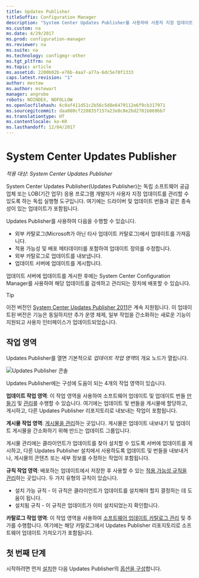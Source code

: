 ```yaml
---
title: Updates Publisher
titleSuffix: Configuration Manager
description: "System Center Updates Publisher를 사용하여 사용자 지정 업데이트 관리"
ms.custom: na
ms.date: 4/29/2017
ms.prod: configuration-manager
ms.reviewer: na
ms.suite: na
ms.technology: configmgr-other
ms.tgt_pltfrm: na
ms.topic: article
ms.assetid: 2200b02b-e76b-4aa7-a77a-6dc5e70f1333
caps.latest.revision: "1"
author: mestew
ms.author: mstewart
manager: angrobe
robots: NOINDEX, NOFOLLOW
ms.openlocfilehash: 6c0af411d51c2b56c5d8e6479112e6f9cb317971
ms.sourcegitcommit: daa080cf220835f157a23e8c8e2bd2781b869bb7
ms.translationtype: HT
ms.contentlocale: ko-KR
ms.lasthandoff: 12/04/2017
---
```

# <a name="system-center-updates-publisher"></a>System Center Updates Publisher

*적용 대상: System Center Updates Publisher*

System Center Updates Publisher(Updates Publisher)는 독립 소프트웨어 공급업체 또는 LOB(기간 업무) 응용 프로그램 개발자가 사용자 지정 업데이트를 관리할 수 있도록 하는 독립 실행형 도구입니다. 여기에는 드라이버 및 업데이트 번들과 같은 종속성이 있는 업데이트가 포함됩니다.

Updates Publisher를 사용하여 다음을 수행할 수 있습니다.

-   외부 카탈로그(Microsoft가 아닌 타사 업데이트 카탈로그)에서 업데이트를 가져옵니다.
-   적용 가능성 및 배포 메타데이터를 포함하여 업데이트 정의를 수정합니다.
-   외부 카탈로그로 업데이트를 내보냅니다.
-   업데이트 서버에 업데이트를 게시합니다.

업데이트 서버에 업데이트를 게시한 후에는 System Center Configuration Manager를 사용하여 해당 업데이트를 검색하고 관리되는 장치에 배포할 수 있습니다.

> [!TIP]  
> 이전 버전인 [System Center Updates Publisher 2011](http://go.microsoft.com/fwlink/?LinkId=848111)은 계속 지원됩니다. 이 업데이트된 버전은 기능은 동일하지만 추가 운영 체제, 일부 작업을 간소화하는 새로운 기능이 지원되고 사용자 인터페이스가 업데이트되었습니다.

## <a name="workspaces"></a>작업 영역
Updates Publisher를 열면 기본적으로 *업데이트 작업 영역*의 개요 노드가 열립니다.

![Updates Publisher 콘솔](media/console1.png)   


Updates Publisher에는 구성에 도움이 되는 4개의 작업 영역이 있습니다.


**업데이트 작업 영역**: 이 작업 영역을 사용하여 소프트웨어 업데이트 및 업데이트 번들 [만들기](/sccm/sum/tools/create-updates-with-updates-publisher) 및 [관리](/sccm/sum/tools/manage-updates-with-updates-publisher)를 수행할 수 있습니다. 여기에는 업데이트 및 번들을 게시물에 할당하고, 게시하고, 다른 Updates Publisher 리포지토리로 내보내는 작업이 포함됩니다.

**게시물 작업 영역**: [게시물을 관리](/sccm/sum/tools/updates-publisher-publications)하는 곳입니다. 게시물은 업데이트 내보내기 및 업데이트 게시물을 간소화하기 위해 만드는 업데이트 그룹입니다.

게시물 관리에는 클라이언트가 업데이트를 찾아 설치할 수 있도록 서버에 업데이트를 게시하고, 다른 Updates Publisher 설치에서 사용하도록 업데이트 및 번들을 내보내거나, 게시물의 콘텐츠 또는 세부 정보를 수정하는 작업이 포함됩니다.



**규칙 작업 영역**: 배포하는 업데이트에서 저장한 후 사용할 수 있는 [적용 가능성 규칙을 관리](/sccm/sum/tools/updates-publisher-applicability-rules)하는 곳입니다. 두 가지 유형의 규칙이 있습니다.

-   설치 가능 규칙 - 이 규칙은 클라이언트가 업데이트를 설치해야 할지 결정하는 데 도움이 됩니다.
-   설치됨 규칙 - 이 규칙은 업데이트가 이미 설치되었는지 확인합니다.

**카탈로그 작업 영역**: 이 작업 영역을 사용하여 [소프트웨어 업데이트 카탈로그 관리](/sccm/sum/tools/updates-publisher-catalogs) 및 추가를 수행합니다. 여기에는 해당 카탈로그에서 Updates Publisher 리포지토리로 소프트웨어 업데이트 가져오기가 포함됩니다.
## <a name="first-steps"></a>첫 번째 단계
시작하려면 먼저 [설치](/sccm/sum/tools/install-updates-publisher)한 다음 Updates Publisher의 [옵션을 구성](/sccm/sum/tools/updates-publisher-options)합니다.
